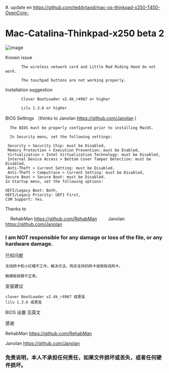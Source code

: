 #. update en https://github.com/teddytaod/mac-os-thinkpad-x250-T450-OpenCore-
# Mac-Catalina-Thinkpad-x250 beta 2 

 
![image](https://github.com/teddytaod/mac-catalina-thinkpad-x250/blob/master/mac%20os%2010.15%20beta2.png)

Known issue

           The wireless network card and Little Red Riding Hood do not work.

           The touchpad buttons are not working properly.



Installation suggestion
   
           
           Clover BootLoader v2.4k_r4967 or higher
           
           Lilu 1.3.6 or higher
           
BIOS Settings （thinks to Janolan https://github.com/Janolan )

      The BIOS must be properly configured prior to installing MacOS.

      In Security menu, set the following settings:

     Security > Security Chip: must be Disabled,
     Memory Protection > Execution Prevention: must be Enabled,
     Virtualization > Intel Virtualization Technology: must be Disabled,
     Internal Device Access > Bottom Cover Tamper Detection: must be Disabled,
     Anti-Theft > Current Setting: must be Disabled,
     Anti-Theft > Computrace > Current Setting: must be Disabled,
    Secure Boot > Secure Boot: must be Disabled.
    In Startup menu, set the following options:

    UEFI/Legacy Boot: Both,
    UEFI/Legacy Priority: UEFI First,
    CSM Support: Yes.
    
Thanks to

    RehabMan https://github.com/RehabMan
   
    Janolan https://github.com/Janolan
    
    
 ### I am NOT responsible for any damage or loss of the file, or any hardware damage.
    
    
    


已知问题

    无线网卡和小红帽不工作，解决方法，购买支持的网卡或用有线网卡。

    触摸板按键不正常。

安装建议
   
    clover BootLoader v2.4k_r4967 或更高
    lilu 1.3.6 或更高
    
BIOS 设置 见英文
    
感谢

   RehabMan https://github.com/RehabMan
   
   Janolan  https://github.com/Janolan
   
### 免责说明，本人不承担任何责任，如果文件损坏或丢失，或者任何硬件损坏。
   

